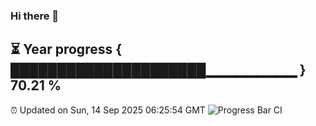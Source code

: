 ### Hi there 👋
⏳ Year progress { █████████████████████▁▁▁▁▁▁▁▁▁ } 70.21 %
---
⏰ Updated on Sun, 14 Sep 2025 06:25:54 GMT
![Progress Bar CI](https://github.com/liununu/liununu/workflows/Progress%20Bar%20CI/badge.svg)
